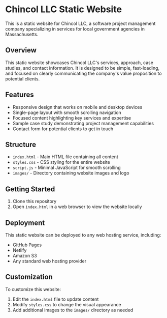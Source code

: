 # Chincol LLC Static Website

This is a static website for Chincol LLC, a software project management company specializing in services for local government agencies in Massachusetts.

## Overview

This static website showcases Chincol LLC's services, approach, case studies, and contact information. It is designed to be simple, fast-loading, and focused on clearly communicating the company's value proposition to potential clients.

## Features

- Responsive design that works on mobile and desktop devices
- Single-page layout with smooth scrolling navigation
- Focused content highlighting key services and expertise
- Sample case study demonstrating project management capabilities
- Contact form for potential clients to get in touch

## Structure

- `index.html` - Main HTML file containing all content
- `styles.css` - CSS styling for the entire website
- `script.js` - Minimal JavaScript for smooth scrolling
- `images/` - Directory containing website images and logo

## Getting Started

1. Clone this repository
2. Open `index.html` in a web browser to view the website locally

## Deployment

This static website can be deployed to any web hosting service, including:

- GitHub Pages
- Netlify
- Amazon S3
- Any standard web hosting provider

## Customization

To customize this website:

1. Edit the `index.html` file to update content
2. Modify `styles.css` to change the visual appearance
3. Add additional images to the `images/` directory as needed
